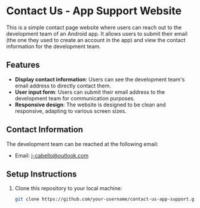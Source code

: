 # Contact Us - App Support Website

This is a simple contact page website where users can reach out to the development team of an Android app. It allows users to submit their email (the one they used to create an account in the app) and view the contact information for the development team.

## Features

- **Display contact information**: Users can see the development team's email address to directly contact them.
- **User input form**: Users can submit their email address to the development team for communication purposes.
- **Responsive design**: The website is designed to be clean and responsive, adapting to various screen sizes.

## Contact Information

The development team can be reached at the following email:

- Email: [j-cabello@outlook.com](mailto:j-cabello@outlook.com)

## Setup Instructions

1. Clone this repository to your local machine:
   ```bash
   git clone https://github.com/your-username/contact-us-app-support.git
